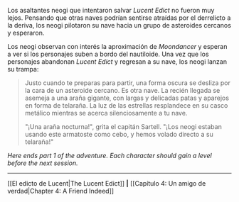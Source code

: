 Los asaltantes neogi que intentaron salvar  _Lucent Edict_ no fueron muy lejos. Pensando que otras naves podrían sentirse atraídas por el derrelicto a la deriva, los neogi pilotaron su nave hacia un grupo de asteroides cercanos y esperaron.

Los neogi observan con interés la aproximación de  _Moondancer_ y esperan a ver si los personajes suben a bordo del nautiloide. Una vez que los personajes abandonan  _Lucent Edict_ y regresan a su nave, los neogi lanzan su trampa:

> Justo cuando te preparas para partir, una forma oscura se desliza por la cara de un asteroide cercano. Es otra nave. La recién llegada se asemeja a una araña gigante, con largas y delicadas patas y aparejos en forma de telaraña. La luz de las estrellas resplandece en su casco metálico mientras se acerca silenciosamente a tu nave.
> 
> "¡Una araña nocturna!", grita el capitán Sartell. "¡Los neogi estaban usando este armatoste como cebo, y hemos volado directo a su telaraña!"

_Here ends part 1 of the adventure. Each character should gain a level before the next session._
* * *

[[El edicto de Lucent|The Lucent Edict]] **|** [[Capítulo 4: Un amigo de verdad|Chapter 4: A Friend Indeed]]
